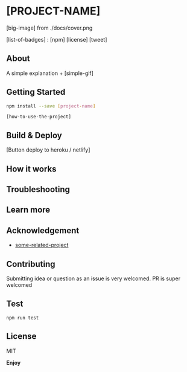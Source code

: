 # [PROJECT-NAME]

[big-image] from ./docs/cover.png

[list-of-badges] : [npm] [license] [tweet]

## About

A simple explanation + [simple-gif]

## Getting Started

```bash
npm install --save [project-name]
```

```
[how-to-use-the-project]
```

## Build & Deploy

[Button deploy to heroku / netlify]

## How it works

## Troubleshooting

## Learn more

## Acknowledgement

- [some-related-project](some-related-project)

## Contributing

Submitting idea or question as an issue is very welcomed.
PR is super welcomed

## Test

```
npm run test
```

## License

MIT

**Enjoy**
